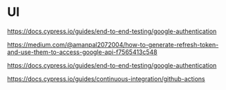 # UI

https://docs.cypress.io/guides/end-to-end-testing/google-authentication

https://medium.com/@amanpal2072004/how-to-generate-refresh-token-and-use-them-to-access-google-api-f7565413c548

https://docs.cypress.io/guides/end-to-end-testing/google-authentication

https://docs.cypress.io/guides/continuous-integration/github-actions